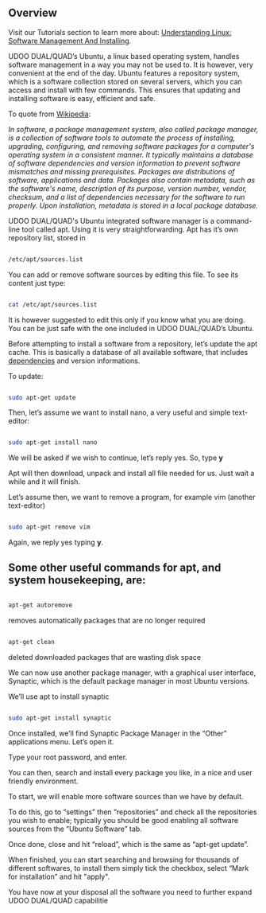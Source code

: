 ## Overview

Visit our Tutorials section to learn more about: [Understanding Linux: Software Management And Installing](https://www.udoo.org/tutorial/understanding-linux-software-management-installing/).

UDOO DUAL/QUAD’s Ubuntu, a linux based operating system, handles software management in a way you may not be used to. It is however, very convenient at the end of the day. Ubuntu features a repository system, which is a software collection stored on several servers, which you can access and install with few commands.
This ensures that updating and installing software is easy, efficient and safe.

To quote from <a href="http://en.wikipedia.org/wiki/Package_management_system">Wikipedia</a>:

<i>In software, a package management system, also called package manager, is a collection of software tools to automate the process of installing, upgrading, configuring, and removing software packages for a computer's operating system in a consistent manner. It typically maintains a database of software dependencies and version information to prevent software mismatches and missing prerequisites.
Packages are distributions of software, applications and data. Packages also contain metadata, such as the software's name, description of its purpose, version number, vendor, checksum, and a list of dependencies necessary for the software to run properly. Upon installation, metadata is stored in a local package database.</i>

UDOO DUAL/QUAD's Ubuntu integrated software manager is a command-line tool called apt. Using it is very straightforwarding. Apt has it’s own repository list, stored in

```bash

/etc/apt/sources.list

```

You can add or remove software sources by editing this file. To see its content just type:

```bash

cat /etc/apt/sources.list

```

It is however suggested to edit this only if you know what you are doing. You can be just safe with the one included in UDOO DUAL/QUAD’s Ubuntu.

Before attempting to install a software from a repository, let’s update the apt cache. This is basically a database of all available software, that includes <a href="http://en.wikipedia.org/wiki/Coupling_(computer_science)">dependencies</a> and version informations.

To update:

```bash

sudo apt-get update

```

Then, let’s assume we want to install nano, a very useful and simple text-editor:

```bash

sudo apt-get install nano

```

We will be asked if we wish to continue, let’s reply yes. So, type <strong>y</strong>

Apt will then download, unpack and install all file needed for us. Just wait a while and it will finish.

Let’s assume then, we want to remove a program, for example vim (another text-editor)

```bash

sudo apt-get remove vim

```

Again, we reply yes typing <strong>y</strong>.

## Some other useful commands for apt, and system housekeeping, are:

```bash

apt-get autoremove

```

removes automatically packages that are no longer required

```bash

apt-get clean

```

deleted downloaded packages that are wasting disk space

We can now use another package manager, with a graphical user interface, Synaptic, which is the default package manager in most Ubuntu versions.

We’ll use apt to install synaptic

```bash

sudo apt-get install synaptic

```

Once installed, we’ll find Synaptic Package Manager in the “Other” applications menu. Let’s open it.

Type your root password, and enter.

You can then, search and install every package you like, in a nice and user friendly environment.

To start, we will enable more software sources than we have by default.

To do this, go to “settings” then “repositories” and check all the repositories you wish to enable; typically you should be good enabling all software sources from the “Ubuntu Software” tab.

Once done, close and hit “reload”, which is the same as “apt-get update”.

When finished, you can start searching and browsing for thousands of different softwares, to install them simply tick the checkbox, select “Mark for installation” and hit "apply".

You have now at your disposal all the software you need to further expand UDOO DUAL/QUAD capabilitie